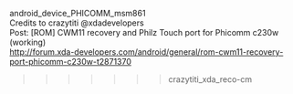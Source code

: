 android_device_PHICOMM_msm861<br>
Credits to crazytiti @xdadevelopers<br>
Post: [ROM] CWM11 recovery and Philz Touch port for Phicomm c230w (working)<br>
http://forum.xda-developers.com/android/general/rom-cwm11-recovery-port-phicomm-c230w-t2871370
>>>>>>> crazytiti_xda_reco-cm
